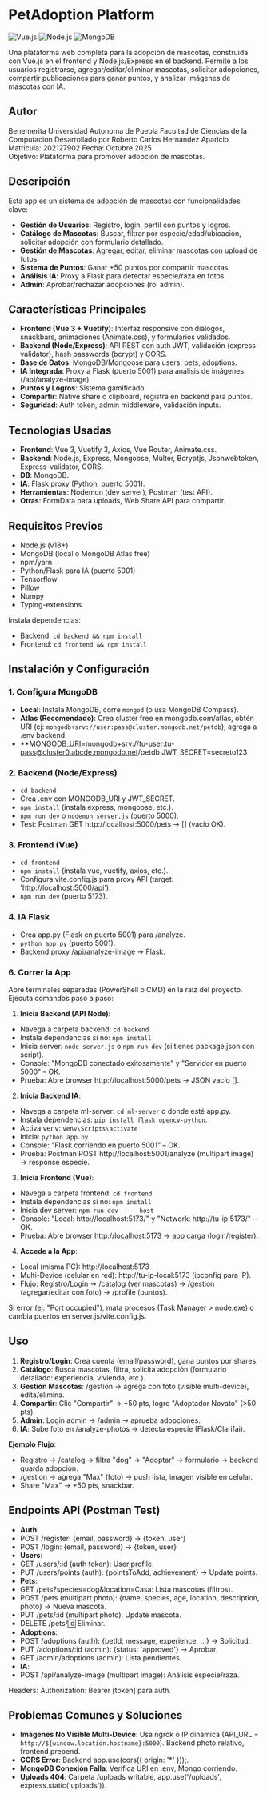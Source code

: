 # PetAdoption Platform

![Vue.js](https://img.shields.io/badge/Vue.js-3.0-green?style=flat&logo=vue.js) ![Node.js](https://img.shields.io/badge/Node.js-18.x-blue?style=flat&logo=node.js) ![MongoDB](https://img.shields.io/badge/MongoDB-6.0-yellow?style=flat&logo=mongodb)

Una plataforma web completa para la adopción de mascotas, construida con Vue.js en el frontend y Node.js/Express en el backend. Permite a los usuarios registrarse, agregar/editar/eliminar mascotas, solicitar adopciones, compartir publicaciones para ganar puntos, y analizar imágenes de mascotas con IA.

## Autor
Benemerita Universidad Autonoma de Puebla
Facultad de Ciencias de la Computacion
Desarrollado por Roberto Carlos Hernández Aparicio   
Matricula: 202127902 
Fecha: Octubre 2025  
Objetivo: Plataforma para promover adopción de mascotas.

## Descripción

Esta app es un sistema de adopción de mascotas con funcionalidades clave:
- **Gestión de Usuarios**: Registro, login, perfil con puntos y logros.
- **Catálogo de Mascotas**: Buscar, filtrar por especie/edad/ubicación, solicitar adopción con formulario detallado.
- **Gestión de Mascotas**: Agregar, editar, eliminar mascotas con upload de fotos.
- **Sistema de Puntos**: Ganar +50 puntos por compartir mascotas.
- **Análisis IA**: Proxy a Flask para detectar especie/raza en fotos.
- **Admin**: Aprobar/rechazar adopciones (rol admin).

## Características Principales

- **Frontend (Vue 3 + Vuetify)**: Interfaz responsive con diálogos, snackbars, animaciones (Animate.css), y formularios validados.
- **Backend (Node/Express)**: API REST con auth JWT, validación (express-validator), hash passwords (bcrypt) y CORS.
- **Base de Datos**: MongoDB/Mongoose para users, pets, adoptions.
- **IA Integrada**: Proxy a Flask (puerto 5001) para análisis de imágenes (/api/analyze-image).
- **Puntos y Logros**: Sistema gamificado.
- **Compartir**: Native share o clipboard, registra en backend para puntos.
- **Seguridad**: Auth token, admin middleware, validación inputs.

## Tecnologías Usadas

- **Frontend**: Vue 3, Vuetify 3, Axios, Vue Router, Animate.css.
- **Backend**: Node.js, Express, Mongoose, Multer, Bcryptjs, Jsonwebtoken, Express-validator, CORS.
- **DB**: MongoDB.
- **IA**: Flask proxy (Python, puerto 5001).
- **Herramientas**: Nodemon (dev server), Postman (test API).
- **Otras**: FormData para uploads, Web Share API para compartir.

## Requisitos Previos

- Node.js (v18+)
- MongoDB (local o MongoDB Atlas free)
- npm/yarn
- Python/Flask para IA (puerto 5001)
- Tensorflow
- Pillow
- Numpy
- Typing-extensions

Instala dependencias:
- Backend: `cd backend && npm install`
- Frontend: `cd frontend && npm install`

## Instalación y Configuración

### 1. Configura MongoDB
- **Local**: Instala MongoDB, corre `mongod` (o usa MongoDB Compass).
- **Atlas (Recomendado)**: Crea cluster free en mongodb.com/atlas, obtén URI (ej: `mongodb+srv://user:pass@cluster.mongodb.net/petdb`), agrega a .env backend:
- **MONGODB_URI=mongodb+srv://tu-user:tu-pass@cluster0.abcde.mongodb.net/petdb JWT_SECRET=secreto123

### 2. Backend (Node/Express)
- `cd backend`
- Crea .env con MONGODB_URI y JWT_SECRET.
- `npm install` (instala express, mongoose, etc.).
- `npm run dev` o `nodemon server.js` (puerto 5000).
- Test: Postman GET http://localhost:5000/pets → [] (vacío OK).

### 3. Frontend (Vue)
- `cd frontend`
- `npm install` (instala vue, vuetify, axios, etc.).
- Configura vite.config.js para proxy API (target: 'http://localhost:5000/api').
- `npm run dev` (puerto 5173).

### 4. IA Flask
- Crea app.py (Flask en puerto 5001) para /analyze.
- `python app.py` (puerto 5001).
- Backend proxy /api/analyze-image → Flask.

### 6. Correr la App
Abre terminales separadas (PowerShell o CMD) en la raíz del proyecto. Ejecuta comandos paso a paso:

1. **Inicia Backend (API Node)**:
 - Navega a carpeta backend: `cd backend`
 - Instala dependencias si no: `npm install`
 - Inicia server: `node server.js` o `npm run dev` (si tienes package.json con script).
 - Console: "MongoDB conectado exitosamente" y "Servidor en puerto 5000" – OK.
 - Prueba: Abre browser http://localhost:5000/pets → JSON vacío [].

2. **Inicia Backend IA**:
 - Navega a carpeta ml-server: `cd ml-server` o donde esté app.py.
 - Instala dependencias: `pip install flask opencv-python`.
 - Activa venv: `venv\Scripts\activate`
 - Inicia: `python app.py`
 - Console: "Flask corriendo en puerto 5001" – OK.
 - Prueba: Postman POST http://localhost:5001/analyze (multipart image) → response especie.

3. **Inicia Frontend (Vue)**:
 - Navega a carpeta frontend: `cd frontend`
 - Instala dependencias si no: `npm install`
 - Inicia dev server: `npm run dev -- --host`
 - Console: "Local: http://localhost:5173/" y "Network: http://tu-ip:5173/" – OK.
 - Prueba: Abre browser http://localhost:5173 → app carga (login/register).

4. **Accede a la App**:
 - Local (misma PC): http://localhost:5173
 - Multi-Device (celular en red): http://tu-ip-local:5173 (ipconfig para IP).
 - Flujo: Registro/Login → /catalog (ver mascotas) → /gestion (agregar/editar con foto) → /profile (puntos).

Si error (ej: "Port occupied"), mata procesos (Task Manager > node.exe) o cambia puertos en server.js/vite.config.js.

## Uso

1. **Registro/Login**: Crea cuenta (email/password), gana puntos por shares.
2. **Catálogo**: Busca mascotas, filtra, solicita adopción (formulario detallado: experiencia, vivienda, etc.).
3. **Gestión Mascotas**: /gestion → agrega con foto (visible multi-device), edita/elimina.
4. **Compartir**: Clic "Compartir" → +50 pts, logro "Adoptador Novato" (>50 pts).
5. **Admin**: Login admin → /admin → aprueba adopciones.
6. **IA**: Sube foto en /analyze-photos → detecta especie (Flask/Clarifai).

**Ejemplo Flujo**:
- Registro → /catalog → filtra "dog" → "Adoptar" → formulario → backend guarda adopción.
- /gestion → agrega "Max" (foto) → push lista, imagen visible en celular.
- Share "Max" → +50 pts, snackbar.

## Endpoints API (Postman Test)

- **Auth**:
- POST /register: {email, password} → {token, user}
- POST /login: {email, password} → {token, user}
- **Users**:
- GET /users/:id (auth token): User profile.
- PUT /users/points (auth): {pointsToAdd, achievement} → Update points.
- **Pets**:
- GET /pets?species=dog&location=Casa: Lista mascotas (filtros).
- POST /pets (multipart photo): {name, species, age, location, description, photo} → Nueva mascota.
- PUT /pets/:id (multipart photo): Update mascota.
- DELETE /pets/:id: Eliminar.
- **Adoptions**:
- POST /adoptions (auth): {petId, message, experience, ...} → Solicitud.
- PUT /adoptions/:id (admin): {status: 'approved'} → Aprobar.
- GET /admin/adoptions (admin): Lista pendientes.
- **IA**:
- POST /api/analyze-image (multipart image): Análisis especie/raza.

Headers: Authorization: Bearer [token] para auth.

## Problemas Comunes y Soluciones

- **Imágenes No Visible Multi-Device**: Usa ngrok o IP dinámica (API_URL = `http://${window.location.hostname}:5000`). Backend photo relativo, frontend prepend.
- **CORS Error**: Backend app.use(cors({ origin: '*' }));.
- **MongoDB Conexión Falla**: Verifica URI en .env, Mongo corriendo.
- **Uploads 404**: Carpeta /uploads writable, app.use('/uploads', express.static('uploads')).
